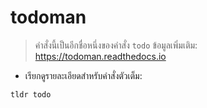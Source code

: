 # todoman

> คำสั่งนี้เป็นอีกชื่อหนึ่งของคำสั่ง `todo`
> ข้อมูลเพิ่มเติม: <https://todoman.readthedocs.io>

- เรียกดูรายละเอียดสำหรับคำสั่งตัวเต็ม:

`tldr todo`
